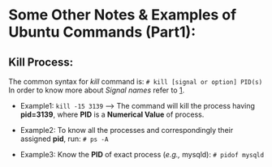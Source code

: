 # Some Other Notes & Examples of Ubuntu Commands (Part1):


## Kill Process:
The common syntax for _kill_ command is: 
`# kill [signal or option] PID(s)`
In order to know more about _Signal names_ refer to [1](https://www.tecmint.com/how-to-kill-a-process-in-linux/).

- Example1:
`kill -15 3139` --> The command will kill the process having **pid=3139**, where **PID** is a **Numerical Value** of process.

- Example2:
To know all the processes and correspondingly their assigned **pid**, run:
`# ps -A`

- Example3:
Know the **PID** of exact process (_e.g.,_ mysqld):
`# pidof mysqld` 


